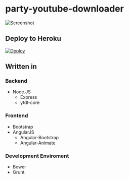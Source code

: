 # party-youtube-downloader

![Screenshot](https://raw.githubusercontent.com/nemanjan00/party-youtube-downloader/master/screenshot/party.png)

## Deploy to Heroku

[![Deploy](https://www.herokucdn.com/deploy/button.svg)](https://heroku.com/deploy)

## Written in

### Backend

- Node.JS
	- Express
	- ytdl-core

### Frontend

- Bootstrap
- AngularJS
	- Angular-Bootstrap
	- Angular-Animate

### Development Enviroment

- Bower
- Grunt

